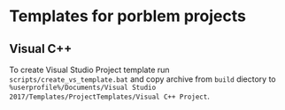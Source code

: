 # Templates for porblem projects

## Visual C++

To create Visual Studio Project template run `scripts/create_vs_template.bat` and copy archive from `build` diectory to `%userprofile%/Documents/Visual Studio 2017/Templates/ProjectTemplates/Visual C++ Project`.